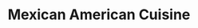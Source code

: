 ---
eleventyNavigation:
  key: Home
  order: 1
title: "Mexican American Cuisine"
permalink: "/"
metaDesc: "Discover a culinary fusion at Sopris, where Mexican and American flavors unite. From our never-rushed dining experience to the thrill of game-day events and Taco Tuesday extravaganzas, immerse yourself in a warm, familiar ambiance"

---